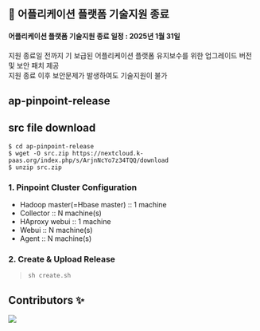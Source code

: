 ## 🚨 어플리케이션 플랫폼 기술지원 종료 
#### 어플리케이션 플랫폼 기술지원 종료 일정 : 2025년 1월 31일  
지원 종료일 전까지 기 보급된 어플리케이션 플랫폼 유지보수를 위한 업그레이드 버전 및 보안 패치 제공  
지원 종료 이후 보안문제가 발생하여도 기술지원이 불가  

## ap-pinpoint-release

## src file download
```
$ cd ap-pinpoint-release
$ wget -O src.zip https://nextcloud.k-paas.org/index.php/s/ArjnNcYo7z34TQQ/download
$ unzip src.zip
```

### 1. Pinpoint Cluster Configuration
- Hadoop master(=Hbase master) :: 1 machine
- Collector :: N machine(s)
- HAproxy webui ::  1 machine
- Webui :: N machine(s)
- Agent :: N machine(s)

### 2. Create & Upload Release
>`sh create.sh`

## Contributors ✨
<a href="https://github.com/K-PaaS/ap-pinpoint-release/graphs/contributors">
  <img src="https://contrib.rocks/image?repo=K-PaaS/ap-pinpoint-release" />
</a>
